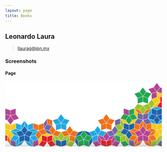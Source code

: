 ```yaml
---
layout: page
title: Books
---
```


## Leonardo Laura
> llaurag@ipn.mx


### Screenshots
#### Page
![alt text](/public/img/WebP.png)
